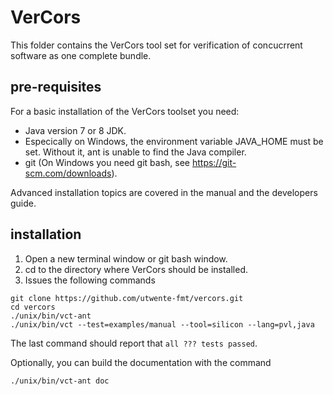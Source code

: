 VerCors
=======

This folder contains the VerCors tool set for
verification of concucrrent software as one complete bundle.


pre-requisites
-------------

For a basic installation of the VerCors toolset you need:

- Java version 7 or 8 JDK.
- Especically on Windows, the environment variable JAVA_HOME must be set. Without it, ant is unable to find the Java compiler.
- git (On Windows you need git bash, see https://git-scm.com/downloads).

Advanced installation topics are covered in the manual and the developers guide.

installation
------------

1. Open a new terminal window or git bash window.
2. cd to the directory where VerCors should be installed.
3. Issues the following commands

```
git clone https://github.com/utwente-fmt/vercors.git
cd vercors
./unix/bin/vct-ant
./unix/bin/vct --test=examples/manual --tool=silicon --lang=pvl,java
```

The last command should report that `all ??? tests passed`.

Optionally, you can build the documentation with the command
```
./unix/bin/vct-ant doc
```

